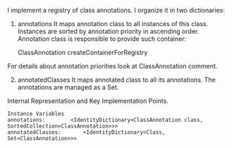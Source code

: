 I implement a registry of class annotations.
I organize it in two dictionaries:

1)  annotations
It maps annotation class to all instances of this class. Instances are sorted by annotation priority in ascending order. 
Annotation class is responsible to provide such container: 

	ClassAnnotation createContainerForRegistry

For details about annotation priorities look at ClassAnnotation comment.

2) annotatedClasses
It maps annotated class to all its annotations. The annotations are managed as a Set.

Internal Representation and Key Implementation Points.

    Instance Variables
	annotations:		<IdentityDictionary<ClassAnnotation class, SortedCollection<ClassAnnotation>>>
	annotatedClasses:		<IdentityDictionary<Class, Set<ClassAnnotation>>>